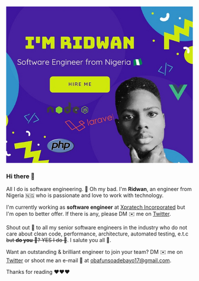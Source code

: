 [![](https://github.com/ridwanobafunso/ridwanobafunso/raw/master/Screenshot_20200915-183352_1600191353095_1600191443484.jpg "Obafunso Ridwan Adebayo Photo")](https://twitter.com/ridwanobafunso "@ridwanobafunso on Twitter")

### Hi there 👋

All I do is software engineering. 🤕 Oh my bad. I'm **Ridwan**, an engineer from Nigeria 🇳🇬 who is passionate and love to work with technology. 

I'm currently working as **software engineer** at [Xpratech Incorporated](https://xpratech.com.ng) but I'm open to better offer. If there is any, please DM ✉️ me on [Twitter](https://twitter.com/ridwanobafunso).

Shout out 📣 to all my senior software engineers in the industry who do not care about clean code, performance, architecture, automated testing, e.t.c ~~but **do you** 👀? YES I do 🤗~~. I salute you all 🥂.

Want an outstanding & brilliant engineer to join your team? DM ✉️ me on [Twitter](https://twitter.com/ridwanobafunso) or shoot me an e-mail 📧 at <obafunsoadebayo17@gmail.com>. 


Thanks for reading ❤❤❤

